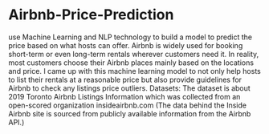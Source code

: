 # Airbnb-Price-Prediction
use Machine Learning and NLP technology to build a model to predict the price based on what hosts can offer.
Airbnb is widely used for booking short-term or even long-term rentals wherever customers
need it.
In reality, most customers choose their Airbnb places mainly based on the locations and price.
I came up with this machine learning model to not only help hosts to list their rentals at a
reasonable price but also provide guidelines for Airbnb to check any listings price outliers.
Datasets:
The dataset is about 2019 Toronto Airbnb Listings Information which was collected from an
open-scored organization insideairbnb.com (The data behind the Inside Airbnb site is sourced
from publicly available information from the Airbnb API.)
